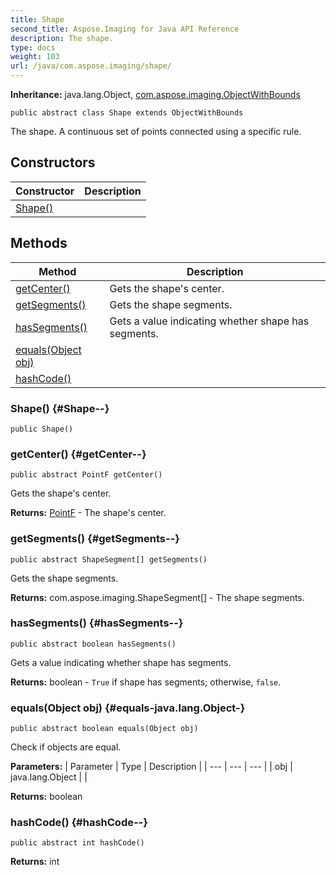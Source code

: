 ```yaml
---
title: Shape
second_title: Aspose.Imaging for Java API Reference
description: The shape.
type: docs
weight: 103
url: /java/com.aspose.imaging/shape/
---
```

**Inheritance:**
java.lang.Object, [com.aspose.imaging.ObjectWithBounds](../../com.aspose.imaging/objectwithbounds)
```
public abstract class Shape extends ObjectWithBounds
```

The shape. A continuous set of points connected using a specific rule.
## Constructors

| Constructor | Description |
| --- | --- |
| [Shape()](#Shape--) |  |
## Methods

| Method | Description |
| --- | --- |
| [getCenter()](#getCenter--) | Gets the shape's center. |
| [getSegments()](#getSegments--) | Gets the shape segments. |
| [hasSegments()](#hasSegments--) | Gets a value indicating whether shape has segments. |
| [equals(Object obj)](#equals-java.lang.Object-) |  |
| [hashCode()](#hashCode--) |  |
### Shape() {#Shape--}
```
public Shape()
```


### getCenter() {#getCenter--}
```
public abstract PointF getCenter()
```


Gets the shape's center.

**Returns:**
[PointF](../../com.aspose.imaging/pointf) - The shape's center.
### getSegments() {#getSegments--}
```
public abstract ShapeSegment[] getSegments()
```


Gets the shape segments.

**Returns:**
com.aspose.imaging.ShapeSegment[] - The shape segments.
### hasSegments() {#hasSegments--}
```
public abstract boolean hasSegments()
```


Gets a value indicating whether shape has segments.

**Returns:**
boolean - `True` if shape has segments; otherwise, `false`.
### equals(Object obj) {#equals-java.lang.Object-}
```
public abstract boolean equals(Object obj)
```


Check if objects are equal.

**Parameters:**
| Parameter | Type | Description |
| --- | --- | --- |
| obj | java.lang.Object |  |

**Returns:**
boolean
### hashCode() {#hashCode--}
```
public abstract int hashCode()
```




**Returns:**
int
